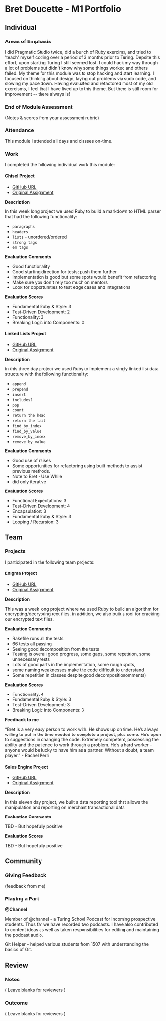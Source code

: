 # Bret Doucette - M1 Portfolio

## Individual

### Areas of Emphasis

I did Pragmatic Studio twice, did a bunch of Ruby exercims, and tried to 'teach' myself coding over a period of 3 months prior to Turing. Depsite this effort, upon starting Turing I still seemed lost. I could hack my way through a lot of problems but didn't know why some things worked and others failed. My theme for this module was to stop hacking and start learning. I focused on thinking about design, laying out problems via sudo code, and slowing my pace down. Having evaluated and refactored most of my old exercisms, I feel that I have lived up to this theme. But there is still room for improvement -- there always is!

### End of Module Assessment

(Notes & scores from your assessment rubric)

### Attendance

This module I attended all days and classes on-time.

### Work

I completed the following individual work this module:

#### Chisel Project

* [GitHub URL](https://github.com/bad6e/Chisel_Project)
* [Original Assignment](https://github.com/turingschool/curriculum/blob/master/source/projects/chisel.markdown)

**Description**

In this week long project we used Ruby to build a markdown to HTML parser that had the following functionality:

* `paragraphs`
* `headers`
* `lists` - unordered/ordered
* `strong tags`
* `em tags`

**Evaluation Comments**

* Good functionality
* Good starting direction for tests; push them further
* Implementation is good but some spots would benefit from refactoring
* Make sure you don't rely too much on mentors
* Look for opportunities to test edge cases and integrations

**Evaluation Scores**

* Fundamental Ruby & Style: 3
* Test-Driven Development: 2
* Functionality: 3
* Breaking Logic into Components: 3

#### Linked Lists Project

* [GitHub URL](https://github.com/bad6e/Linked_Lists)
* [Original Assignment](https://github.com/turingschool/challenges/blob/master/linked_lists.markdown)

**Description**

In this three day project we used Ruby to implement a singly linked list data structure with the following functionality:

* `append`
* `prepend`
* `insert`
* `includes?`
* `pop`
* `count`
* `return the head`
* `return the tail`
* `find_by_index`
* `find_by_value`
* `remove_by_index`
* `remove_by_value`

**Evaluation Comments**

* Good use of raises
* Some opportunities for refactoring using built methods to assist previous methods.
* Note to Bret - Use While
* did only iterative

**Evaluation Scores**

* Functional Expectations: 3
* Test-Driven Development: 4
* Encapsulation: 3
* Fundamental Ruby & Style: 3
* Looping / Recursion: 3

## Team

### Projects

I participated in the following team projects:

#### Enigma Project

* [GitHub URL](https://github.com/bad6e/Enigma)
* [Original Assignment](https://github.com/turingschool/curriculum/blob/master/source/projects/enigma.markdown)

**Description**

This was a week long project where we used Ruby to build an algorithm for encrypting/decrypting text files. In addition, we also built a tool for cracking our encrypted text files.

**Evaluation Comments**

* Rakefile runs all the tests
* 66 tests all passing
* Seeing good decomposition from the tests
* Testing is overall good progress, some gaps, some repetition, some unnecessary tests
* Lots of good parts in the implementation, some rough spots,
* some naming weaknesses make the code difficult to understand
* Some repetition in classes despite good decompositionomments)

**Evaluation Scores**

* Functionality: 4
* Fundamental Ruby & Style: 3
* Test-Driven Development: 3
* Breaking Logic into Components: 3

**Feedback to me**

“Bret is a very easy person to work with.  He shows up on time.  He’s always willing to put in the time needed to complete a project, plus some.  He’s open to suggestions in changing the code.  Extremely competent, possessing the ability and the patience to work through a problem.  He’s a hard worker - anyone would be lucky to have him as a partner.  Without a doubt, a team player.” - Rachel Perri

#### Sales Engine Project

* [GitHub URL](https://github.com/mcschatz/sales_engine)
* [Original Assignment](https://github.com/turingschool/curriculum/blob/master/source/projects/sales_engine.markdown)

**Description**

In this eleven day project, we built a data reporting tool that allows the manipulation and reporting on merchant transactional data.

**Evaluation Comments**

TBD - But hopefully positive

**Evaluation Scores**

TBD - But hopefully positive

## Community

### Giving Feedback

(feedback from me)

### Playing a Part

**@Channel**

Member of @channel - a Turing School Podcast for incoming prospective students. Thus far we have recorded two podcasts. I have also contributed to content ideas as well as taken responsibilities for editing and maintaining the podcast audio.

Git Helper - helped various students from 1507 with understanding the basics of Git.

## Review

### Notes

( Leave blanks for reviewers )

### Outcome

( Leave blanks for reviewers )
